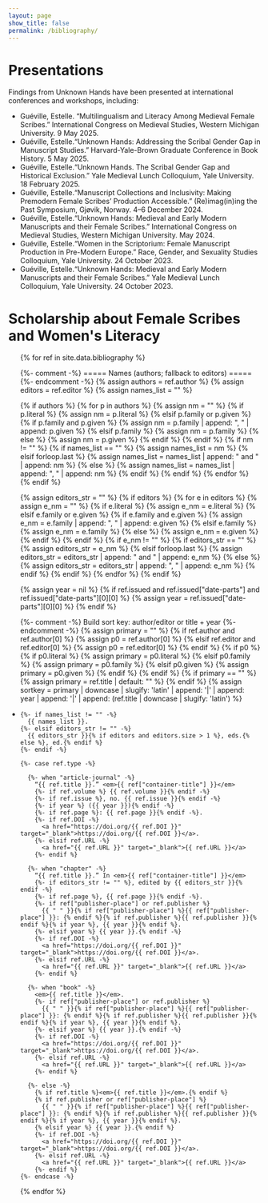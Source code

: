 ```yaml
---
layout: page
show_title: false
permalink: /bibliography/
---
```


# Presentations

Findings from Unknown Hands have been presented at international conferences and workshops, including:
  - Guéville, Estelle. “Multilingualism and Literacy Among Medieval Female Scribes.” International Congress on Medieval Studies, Western Michigan University. 9 May 2025.
  - Guéville, Estelle.“Unknown Hands: Addressing the Scribal Gender Gap in Manuscript Studies.” Harvard-Yale-Brown Graduate Conference in Book History. 5 May 2025.
  - Guéville, Estelle.“Unknown Hands. The Scribal Gender Gap and Historical Exclusion.” Yale Medieval Lunch Colloquium, Yale University. 18 February 2025.
  - Guéville, Estelle.“Manuscript Collections and Inclusivity: Making Premodern Female Scribes’ Production Accessible.” (Re)imag(in)ing the Past Symposium, Gjøvik, Norway. 4–6 December 2024.
  - Guéville, Estelle.“Unknown Hands: Medieval and Early Modern Manuscripts and their Female Scribes.” International Congress on Medieval Studies, Western Michigan University. May 2024.
  - Guéville, Estelle.“Women in the Scriptorium: Female Manuscript Production in Pre-Modern Europe.” Race, Gender, and Sexuality Studies Colloquium, Yale University. 24 October 2023.
  - Guéville, Estelle.“Unknown Hands: Medieval and Early Modern Manuscripts and their Female Scribes.” Yale Medieval Lunch Colloquium, Yale University. 24 October 2023.


# Scholarship about Female Scribes and Women's Literacy

<ul class="bib">
{% for ref in site.data.bibliography %}

  {%- comment -%} ===== Names (authors; fallback to editors) ===== {%- endcomment -%}
  {% assign authors = ref.author %}
  {% assign editors = ref.editor %}
  {% assign names_list = "" %}

  {% if authors %}
    {% for p in authors %}
      {% assign nm = "" %}
      {% if p.literal %}
        {% assign nm = p.literal %}
      {% elsif p.family or p.given %}
        {% if p.family and p.given %}
          {% assign nm = p.family | append: ", " | append: p.given %}
        {% elsif p.family %}
          {% assign nm = p.family %}
        {% else %}
          {% assign nm = p.given %}
        {% endif %}
      {% endif %}
      {% if nm != "" %}
        {% if names_list == "" %}
          {% assign names_list = nm %}
        {% elsif forloop.last %}
          {% assign names_list = names_list | append: " and " | append: nm %}
        {% else %}
          {% assign names_list = names_list | append: ", " | append: nm %}
        {% endif %}
      {% endif %}
    {% endfor %}
  {% endif %}

  {% assign editors_str = "" %}
  {% if editors %}
    {% for e in editors %}
      {% assign e_nm = "" %}
      {% if e.literal %}
        {% assign e_nm = e.literal %}
      {% elsif e.family or e.given %}
        {% if e.family and e.given %}
          {% assign e_nm = e.family | append: ", " | append: e.given %}
        {% elsif e.family %}
          {% assign e_nm = e.family %}
        {% else %}
          {% assign e_nm = e.given %}
        {% endif %}
      {% endif %}
      {% if e_nm != "" %}
        {% if editors_str == "" %}
          {% assign editors_str = e_nm %}
        {% elsif forloop.last %}
          {% assign editors_str = editors_str | append: " and " | append: e_nm %}
        {% else %}
          {% assign editors_str = editors_str | append: ", " | append: e_nm %}
        {% endif %}
      {% endif %}
    {% endfor %}
  {% endif %}

  {% assign year = nil %}
  {% if ref.issued and ref.issued["date-parts"] and ref.issued["date-parts"][0][0] %}
    {% assign year = ref.issued["date-parts"][0][0] %}
  {% endif %}

  {%- comment -%} Build sort key: author/editor or title + year {%- endcomment -%}
  {% assign primary = "" %}
  {% if ref.author and ref.author[0] %}
    {% assign p0 = ref.author[0] %}
  {% elsif ref.editor and ref.editor[0] %}
    {% assign p0 = ref.editor[0] %}
  {% endif %}
  {% if p0 %}
    {% if p0.literal %}
      {% assign primary = p0.literal %}
    {% elsif p0.family %}
      {% assign primary = p0.family %}
    {% elsif p0.given %}
      {% assign primary = p0.given %}
    {% endif %}
  {% endif %}
  {% if primary == "" %}
    {% assign primary = ref.title | default: "" %}
  {% endif %}
  {% assign sortkey = primary | downcase | slugify: 'latin' | append: '|' | append: year | append: '|' | append: (ref.title | downcase | slugify: 'latin') %}

  <li class="bib-item" data-sortkey="{{ sortkey }}">

    {%- if names_list != "" -%}
      {{ names_list }}.
    {%- elsif editors_str != "" -%}
      {{ editors_str }}{% if editors and editors.size > 1 %}, eds.{% else %}, ed.{% endif %}
    {%- endif -%}

    {%- case ref.type -%}

      {%- when "article-journal" -%}
        “{{ ref.title }}.” <em>{{ ref["container-title"] }}</em>
        {%- if ref.volume %} {{ ref.volume }}{% endif -%}
        {%- if ref.issue %}, no. {{ ref.issue }}{% endif -%}
        {%- if year %} ({{ year }}){% endif -%}
        {%- if ref.page %}: {{ ref.page }}{% endif -%}.
        {%- if ref.DOI -%}
          <a href="https://doi.org/{{ ref.DOI }}" target="_blank">https://doi.org/{{ ref.DOI }}</a>.
        {%- elsif ref.URL -%}
          <a href="{{ ref.URL }}" target="_blank">{{ ref.URL }}</a>
        {%- endif %}

      {%- when "chapter" -%}
        “{{ ref.title }}.” In <em>{{ ref["container-title"] }}</em>
        {%- if editors_str != "" %}, edited by {{ editors_str }}{% endif -%}
        {%- if ref.page %}, {{ ref.page }}{% endif -%}.
        {%- if ref["publisher-place"] or ref.publisher %}
          {{ " " }}{% if ref["publisher-place"] %}{{ ref["publisher-place"] }}: {% endif %}{% if ref.publisher %}{{ ref.publisher }}{% endif %}{% if year %}, {{ year }}{% endif %}.
        {%- elsif year %} {{ year }}.{% endif -%}
        {%- if ref.DOI -%}
          <a href="https://doi.org/{{ ref.DOI }}" target="_blank">https://doi.org/{{ ref.DOI }}</a>.
        {%- elsif ref.URL -%}
          <a href="{{ ref.URL }}" target="_blank">{{ ref.URL }}</a>
        {%- endif %}

      {%- when "book" -%}
        <em>{{ ref.title }}</em>.
        {%- if ref["publisher-place"] or ref.publisher %}
          {{ " " }}{% if ref["publisher-place"] %}{{ ref["publisher-place"] }}: {% endif %}{% if ref.publisher %}{{ ref.publisher }}{% endif %}{% if year %}, {{ year }}{% endif %}.
        {%- elsif year %} {{ year }}.{% endif -%}
        {%- if ref.DOI -%}
          <a href="https://doi.org/{{ ref.DOI }}" target="_blank">https://doi.org/{{ ref.DOI }}</a>.
        {%- elsif ref.URL -%}
          <a href="{{ ref.URL }}" target="_blank">{{ ref.URL }}</a>
        {%- endif %}

      {%- else -%}
        {% if ref.title %}<em>{{ ref.title }}</em>.{% endif %}
        {% if ref.publisher or ref["publisher-place"] %}
          {{ " " }}{% if ref["publisher-place"] %}{{ ref["publisher-place"] }}: {% endif %}{% if ref.publisher %}{{ ref.publisher }}{% endif %}{% if year %}, {{ year }}{% endif %}.
        {% elsif year %} {{ year }}.{% endif %}
        {%- if ref.DOI -%}
          <a href="https://doi.org/{{ ref.DOI }}" target="_blank">https://doi.org/{{ ref.DOI }}</a>.
        {%- elsif ref.URL -%}
          <a href="{{ ref.URL }}" target="_blank">{{ ref.URL }}</a>
        {%- endif %}
    {%- endcase -%}
  </li>

{% endfor %}
</ul>

<script>
document.addEventListener('DOMContentLoaded', function () {
  const list = document.querySelector('.bib');
  if (!list) return;
  const items = Array.from(list.querySelectorAll('li.bib-item'));
  items.sort((a, b) => a.dataset.sortkey.localeCompare(b.dataset.sortkey, undefined, { sensitivity: 'base' }));
  items.forEach(li => list.appendChild(li));
});
</script>